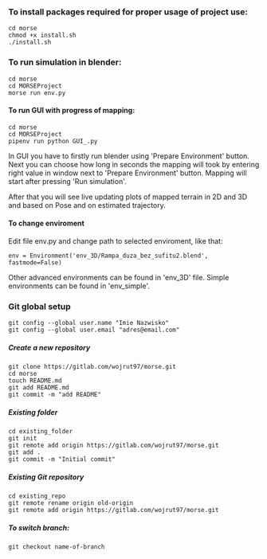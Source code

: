 ### To install packages required for proper usage of project use:
    cd morse
    chmod +x install.sh
    ./install.sh

### To run simulation in blender:
    cd morse
    cd MORSEProject
    morse run env.py

#### To run GUI with progress of mapping:
    cd morse
    cd MORSEProject
    pipenv run python GUI_.py
   
In GUI you have to firstly run blender using 'Prepare Environment' button.
Next you can choose how long in seconds the mapping will took by entering right value in window next to 'Prepare Environment' button.  Mapping will start after pressing 'Run simulation'. 

After that you will see live updating plots of mapped terrain in 2D and 3D and based on Pose and  on estimated trajectory.

    
#### To change enviroment
Edit file env.py and change path to selected enviroment, like that:
    
    env = Environment('env_3D/Rampa_duza_bez_sufitu2.blend', fastmode=False)
    
Other advanced environments can be found in 'env_3D' file.
Simple environments can be found in 'env_simple'.
### Git global setup
    git config --global user.name "Imie Nazwisko"
    git config --global user.email "adres@email.com"

##### Create a new repository
    git clone https://gitlab.com/wojrut97/morse.git
    cd morse
    touch README.md
    git add README.md
    git commit -m "add README"

##### Existing folder
    cd existing_folder
    git init
    git remote add origin https://gitlab.com/wojrut97/morse.git
    git add .
    git commit -m "Initial commit"

##### Existing Git repository
    cd existing_repo
    git remote rename origin old-origin
    git remote add origin https://gitlab.com/wojrut97/morse.git
  
##### To switch branch:
    git checkout name-of-branch

